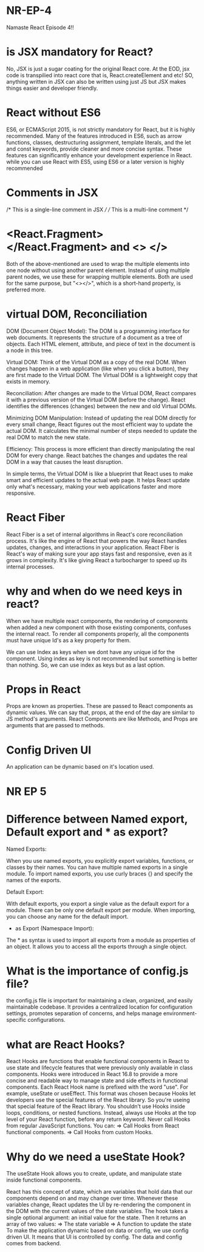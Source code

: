 # NR-EP-4
Namaste React Episode 4!!
# is JSX mandatory for React?
No, JSX is just a sugar coating for the original React core. 
At the EOD, jsx code is transpilied into react core that is, React.createElement and etc!
SO, anything written in JSX can also be written using just JS but JSX makes things easier and developer friendly.

# React without ES6
ES6, or ECMAScript 2015, is not strictly mandatory for React, but it is highly recommended. 
Many of the features introduced in ES6, such as arrow functions, classes, destructuring assignment, template literals, 
and the let and const keywords, provide cleaner and more concise syntax. 
These features can significantly enhance your development experience in React.
while you can use React with ES5, using ES6 or a later version is highly recommended 

# Comments in JSX
/* This is a single-line comment in JSX */
/* 
    This is a
    multi-line comment
*/

# <React.Fragment></React.Fragment> and <> </>
Both of the above-mentioned are used to wrap the multiple elements into one node without using another parent element.
Instead of using multiple parent nodes, we use these for wrapping multiple elements.
Both are used for the same purpose, but "<></>", which is a short-hand property, is preferred more.

# virtual DOM, Reconciliation

DOM (Document Object Model):
The DOM is a programming interface for web documents. It represents the structure of a document as a tree of objects.
Each HTML element, attribute, and piece of text in the document is a node in this tree.

Virtual DOM:
Think of the Virtual DOM as a copy of the real DOM.
When changes happen in a web application (like when you click a button), they are first made to the Virtual DOM.
The Virtual DOM is a lightweight copy that exists in memory.

Reconciliation:
After changes are made to the Virtual DOM, React compares it with a previous version of the Virtual DOM (before the change).
React identifies the differences (changes) between the new and old Virtual DOMs.

Minimizing DOM Manipulation:
Instead of updating the real DOM directly for every small change, React figures out the most efficient way to update the actual DOM.
It calculates the minimal number of steps needed to update the real DOM to match the new state.

Efficiency:
This process is more efficient than directly manipulating the real DOM for every change.
React batches the changes and updates the real DOM in a way that causes the least disruption.

In simple terms, the Virtual DOM is like a blueprint that React uses to make smart and efficient updates to the actual web page. 
It helps React update only what's necessary, making your web applications faster and more responsive.

# React Fiber

React Fiber is a set of internal algorithms in React's core reconciliation process. 
It's like the engine of React that powers the way React handles updates, changes, and interactions in your application.
React Fiber is React's way of making sure your app stays fast and responsive, even as it grows in complexity. 
It's like giving React a turbocharger to speed up its internal processes.

# why and when do we need keys in react?
When we have multiple react components, the rendering of components when added a new component with those existing components, confuses the internal react. 
To render all components properly, all the components must have unique Id's as a key property for them. 

We can use Index as keys when we dont have any unique id for the component. 
Using index as key is not recommended but something is better than nothing.
So, we can use index as keys but as a last option.

# Props in React

Props are known as properties. These are passed to React components as dynamic values.
We can say that, props, at the end of the day are similar to JS method's arguments.
React Components are like Methods, and Props are arguments that are passed to methods.

# Config Driven UI

An application can be dynamic based on it's location used.


# NR EP 5

# Difference between Named export, Default export and * as export?

Named Exports:

When you use named exports, you explicitly export variables, functions, or classes by their names.
You can have multiple named exports in a single module.
To import named exports, you use curly braces {} and specify the names of the exports.

Default Export:

With default exports, you export a single value as the default export for a module.
There can be only one default export per module.
When importing, you can choose any name for the default import.

* as Export (Namespace Import):

The * as syntax is used to import all exports from a module as properties of an object.
It allows you to access all the exports through a single object.

# What is the importance of config.js file?

the config.js file is important for maintaining a clean, organized, and easily maintainable codebase. It provides a centralized location for configuration settings, promotes separation of concerns, and helps manage environment-specific configurations.

# what are React Hooks?

React Hooks are functions that enable functional components in React to use state and lifecycle features that were previously only available in class components. Hooks were introduced in React 16.8 to provide a more concise and readable way to manage state and side effects in functional components. Each React Hook name is prefixed with the word "use". For example, useState or useEffect. This format was chosen because Hooks let developers use the special features of the React library. So you're useing that special feature of the React library. 
You shouldn’t use Hooks inside loops, conditions, or nested functions. Instead, always use Hooks at the top level of your React function, before any return keyword.
Never call Hooks from regular JavaScript functions. You can:
=> Call Hooks from React functional components.
=> Call Hooks from custom Hooks.

# Why do we need a useState Hook?

The useState Hook allows you to create, update, and manipulate state inside functional components.

React has this concept of state, which are variables that hold data that our components depend on and may change over time. Whenever these variables change, React updates the UI by re-rendering the component in the DOM with the current values of the state variables.
The hook takes a single optional argument: an initial value for the state. Then it returns an array of two values:
=> The state variable
=> A function to update the state
To make the application dynamic based on data or config, we use config driven UI.
It means that UI is controlled by config. The data and config comes from backend.
